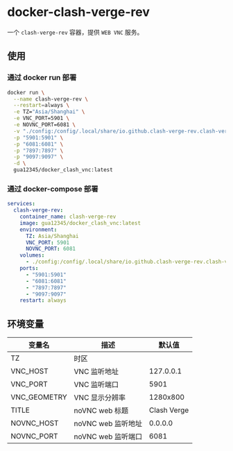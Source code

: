 # docker-clash-verge-rev

一个 `clash-verge-rev` 容器，提供 `WEB VNC` 服务。

## 使用

### 通过 docker run 部署

```sh
docker run \
  --name clash-verge-rev \
  --restart=always \
  -e TZ="Asia/Shanghai" \
  -e VNC_PORT=5901 \
  -e NOVNC_PORT=6081 \
  -v "./config:/config/.local/share/io.github.clash-verge-rev.clash-verge-rev" \
  -p "5901:5901" \
  -p "6081:6081" \
  -p "7897:7897" \
  -p "9097:9097" \
  -d \
  gua12345/docker_clash_vnc:latest
```

### 通过 docker-compose 部署

```yaml
services:
  clash-verge-rev:
    container_name: clash-verge-rev
    image: gua12345/docker_clash_vnc:latest
    environment:
      TZ: Asia/Shanghai
      VNC_PORT: 5901
      NOVNC_PORT: 6081
    volumes:
      - ./config:/config/.local/share/io.github.clash-verge-rev.clash-verge-rev
    ports:
      - "5901:5901"
      - "6081:6081"
      - "7897:7897"
      - "9097:9097"
    restart: always
```

## 环境变量

| 变量名       | 描述               | 默认值      |
| ------------ | ------------------ | ----------- |
| TZ           | 时区               |             |
| VNC_HOST     | VNC 监听地址       | 127.0.0.1   |
| VNC_PORT     | VNC 监听端口       | 5901        |
| VNC_GEOMETRY | VNC 显示分辨率     | 1280x800    |
| TITLE        | noVNC web 标题     | Clash Verge |
| NOVNC_HOST   | noVNC web 监听地址 | 0.0.0.0     |
| NOVNC_PORT   | noVNC web 监听端口 | 6081        |
